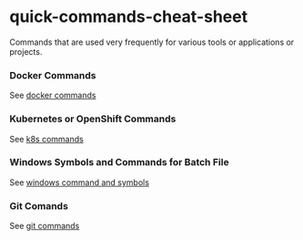 # quick-commands-cheat-sheet

Commands that are used very frequently for various tools or applications or projects.

### Docker Commands
See [docker commands](https://github.com/gkarthiks/quick-commands-cheat-sheet/blob/master/docker-commands.md)

### Kubernetes or OpenShift Commands
See [k8s commands](https://github.com/gkarthiks/quick-commands-cheat-sheet/blob/master/kubernetes.md)

### Windows Symbols and Commands for Batch File 
See [windows command and symbols](https://github.com/gkarthiks/quick-commands-cheat-sheet/blob/master/windows-batch-file.md)

### Git Comands
See [git commands](https://github.com/gkarthiks/quick-commands-cheat-sheet/blob/master/git.md)
